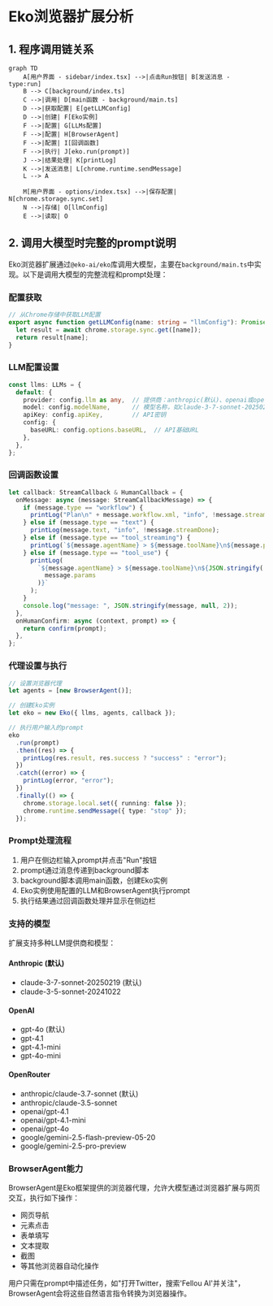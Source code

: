 # Eko浏览器扩展分析

## 1. 程序调用链关系

```mermaid
graph TD
    A[用户界面 - sidebar/index.tsx] -->|点击Run按钮| B[发送消息 - type:run]
    B --> C[background/index.ts]
    C -->|调用| D[main函数 - background/main.ts]
    D -->|获取配置| E[getLLMConfig]
    D -->|创建| F[Eko实例]
    F -->|配置| G[LLMs配置]
    F -->|配置| H[BrowserAgent]
    F -->|配置| I[回调函数]
    F -->|执行| J[eko.run(prompt)]
    J -->|结果处理| K[printLog]
    K -->|发送消息| L[chrome.runtime.sendMessage]
    L --> A
    
    M[用户界面 - options/index.tsx] -->|保存配置| N[chrome.storage.sync.set]
    N -->|存储| O[llmConfig]
    E -->|读取| O
```

## 2. 调用大模型时完整的prompt说明

Eko浏览器扩展通过`@eko-ai/eko`库调用大模型，主要在`background/main.ts`中实现。以下是调用大模型的完整流程和prompt处理：

### 配置获取

```typescript
// 从Chrome存储中获取LLM配置
export async function getLLMConfig(name: string = "llmConfig"): Promise<any> {
  let result = await chrome.storage.sync.get([name]);
  return result[name];
}
```

### LLM配置设置

```typescript
const llms: LLMs = {
  default: {
    provider: config.llm as any,  // 提供商：anthropic(默认)、openai或openrouter
    model: config.modelName,      // 模型名称，如claude-3-7-sonnet-20250219
    apiKey: config.apiKey,        // API密钥
    config: {
      baseURL: config.options.baseURL,  // API基础URL
    },
  },
};
```

### 回调函数设置

```typescript
let callback: StreamCallback & HumanCallback = {
  onMessage: async (message: StreamCallbackMessage) => {
    if (message.type == "workflow") {
      printLog("Plan\n" + message.workflow.xml, "info", !message.streamDone);
    } else if (message.type == "text") {
      printLog(message.text, "info", !message.streamDone);
    } else if (message.type == "tool_streaming") {
      printLog(`${message.agentName} > ${message.toolName}\n${message.paramsText}`, "info", true);
    } else if (message.type == "tool_use") {
      printLog(
        `${message.agentName} > ${message.toolName}\n${JSON.stringify(
          message.params
        )}`
      );
    }
    console.log("message: ", JSON.stringify(message, null, 2));
  },
  onHumanConfirm: async (context, prompt) => {
    return confirm(prompt);
  },
};
```

### 代理设置与执行

```typescript
// 设置浏览器代理
let agents = [new BrowserAgent()];

// 创建Eko实例
let eko = new Eko({ llms, agents, callback });

// 执行用户输入的prompt
eko
  .run(prompt)
  .then((res) => {
    printLog(res.result, res.success ? "success" : "error");
  })
  .catch((error) => {
    printLog(error, "error");
  })
  .finally(() => {
    chrome.storage.local.set({ running: false });
    chrome.runtime.sendMessage({ type: "stop" });
  });
```

### Prompt处理流程

1. 用户在侧边栏输入prompt并点击"Run"按钮
2. prompt通过消息传递到background脚本
3. background脚本调用main函数，创建Eko实例
4. Eko实例使用配置的LLM和BrowserAgent执行prompt
5. 执行结果通过回调函数处理并显示在侧边栏

### 支持的模型

扩展支持多种LLM提供商和模型：

#### Anthropic (默认)
- claude-3-7-sonnet-20250219 (默认)
- claude-3-5-sonnet-20241022

#### OpenAI
- gpt-4o (默认)
- gpt-4.1
- gpt-4.1-mini
- gpt-4o-mini

#### OpenRouter
- anthropic/claude-3.7-sonnet (默认)
- anthropic/claude-3.5-sonnet
- openai/gpt-4.1
- openai/gpt-4.1-mini
- openai/gpt-4o
- google/gemini-2.5-flash-preview-05-20
- google/gemini-2.5-pro-preview

### BrowserAgent能力

BrowserAgent是Eko框架提供的浏览器代理，允许大模型通过浏览器扩展与网页交互，执行如下操作：
- 网页导航
- 元素点击
- 表单填写
- 文本提取
- 截图
- 等其他浏览器自动化操作

用户只需在prompt中描述任务，如"打开Twitter，搜索'Fellou AI'并关注"，BrowserAgent会将这些自然语言指令转换为浏览器操作。